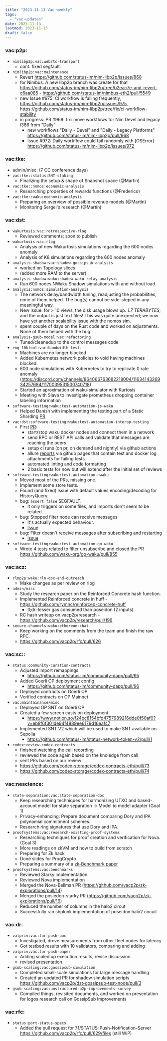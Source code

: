 ```yaml
---
title: "2023-11-13 Vac weekly"
tags:
  - "vac-updates"
date: 2023-11-13
lastmod: 2023-11-13
draft: false
---
```


### vac:p2p:
- `nimlibp2p:vac:webrtc-transport`
    - cont. fixed segfault.
- `nimlibp2p:vac:maintenance`
    - Revert https://github.com/status-im/nim-libp2p/issues/868 
    - for Nimbus. A new libp2p branch was create for that https://github.com/status-im/nim-libp2p/tree/b2eac7e-and-revert-c6aa085 - https://github.com/status-im/nimbus-eth2/pull/5549
    - new Issue #975: CI workflow is failing frequently, https://github.com/status-im/nim-libp2p/issues/975, https://github.com/status-im/nim-libp2p/tree/fix/ci-workflow-stability
    - in progress: PR #968: fix: move workflows for Nim Devel and legacy i386 from "Daily"
        - new workflows "Daily - Devel" and "Daily - Legacy Platforms" https://github.com/status-im/nim-libp2p/pull/968
        - Issue #972: Daily workflow could fail randomly with [OSError] https://github.com/status-im/nim-libp2p/issues/972

### vac:tke:
  - admin/misc: (7 CC conference days)
  - `vac:tke::status:SNT-staking`
    - Finalizing the setup & shape of Snapshot space (@Martin)
  - `vac:tke::nomos:economic-analysis`
    - Researching properties of rewards functions (@Frederico)
  - `vac:tke::waku:economic-analysis`
    - Preparing an overview of possible revenue models (@Martin)
    - Monitoring Sergei's research (@Martin)

### vac:dst:
- `wakurtosis:vac:retrospective-rlog`
    - Reviewed comments; soon to publish
- `wakurtosis:vac:rlog`
    - Analysis of new Wakurtosis simulations regarding the 600 nodes anomaly
    - Analysis of K8 simulations regarding the 600 nodes anomaly
- `analysis-shadow:vac:shadow-gossipsub-analysis`
    - worked on Topology slices
    - (added more RAM to the server)
- `analysis-shadow:waku:shadow-waku-relay-analysis`
    - Run 600 nodes NWaku Shadow simulations with and without load
- `analysis:nomos:simulation-analysis`
    - The network delay/bandwidth tuning, readjusting the probabilities, none of them helped. The bug(s) cannot be side-steped in any meaningful way.
    - New issue: for > 10 views, the disk usage blows up. *1.7 TERABYTES*; and the output is just text files! This was quite unexpected; we now have yet another scalability issue with the nomos sim.
    - spent couple of days on the Rust code and worked on adjustments. None of them helped with the bug.
- `analysis-gsub-model:vac:refactoring`
    - Tuned/cleanedup to the control messages code
- `eng-10ktool:vac:bandwidth-test`:
    - Machines are no longer blocked
    - Added Kubernetes network policies to void having machines blocked.
    - 600 node simulations with Kubernetes to try to replicate 0 rate anomaly (https://discord.com/channels/864066763682218004/1163414326934257684/1170039531500740718)
    - Started an aproximation of waku-simulator with Kurtosis
    - Meeting with Slava to investigate prometheus dropping container labeling information
- `software-testing:waku:test-automation-js-waku`
    - Helped Danish with implementing the testing part of a Static Sharding [PR](https://github.com/waku-org/js-waku/pull/1697/commits/762bc5ad6ecad1d41a4aa6ca9bd6e2832a4779ee)
- `vac:dst:software-testing:waku:test-automation-interop-testing`
    - First [PR](https://github.com/waku-org/waku-interop-tests/pull/1#pullrequestreview-1714207334):
        - start/stop waku docker nodes and connect them in a network
        - send RPC or REST API calls and validate that messages are reaching the peers
        - setup ci runs (on pr, on demand and nightly) via github actions
        - allure [reports](https://waku-org.github.io/waku-interop-tests/4/) via github pages that contain test and docker log attachments for failing tests
        - automated linting and code formatting
        - 2 basic tests for now but will extend after the initial set of reviews
- `software-testing:waku:test-automation-nwaku`
    - Moved most of the PRs, missing one.
    - Implement some store tests.
    - Found (and fixed) issue with default values encoding/decoding for HistoryQuery.
    - bug: `assert false` SEGFAULT.
        - It only triggers on some files, and imports don't seem to be related.
    - bug: Stopped filter node can receive messages
        - It's actually expected behaviour.
        - [Issue](https://github.com/waku-org/nwaku/issues/2178)
    - bug: Filter doesn't receive messages after subscribing and restarting
        - [Issue](https://github.com/waku-org/nwaku/issues/2175)
- `software-testing:waku:test-automation-go-waku`
    - Wrote 4 tests related to filter unsubscribe and closed the PR https://github.com/waku-org/go-waku/pull/855

### vac:acz:
- `rlnp2p:waku:rln-doc-and-outreach`
    - Make changes as per review on rlog
- `admin/misc`
    - Study the research paper on the Reinforced Concrete hash function.
    - Implemented Reinforced concrete in huff - https://github.com/rymnc/reinforced-concrete-huff
        - tl;dr: lesser gas consumed than  poseidon (2 inputs)
    - RC hash writeup on vacp2p/research - https://github.com/vacp2p/research/pull/196
- `secure-channels:waku:ethereum-chat`
    - Keep working on the comments from the team and finish the raw RFC.
    - https://github.com/vacp2p/rfc/pull/626

### vac:sc::
- `status:community-curation-contracts`
    - Adjusted import remappings
        - https://github.com/status-im/community-dapp/pull/95
    - Added Goerli OP deployment config
        - https://github.com/status-im/community-dapp/pull/96
    - Deployed contracts on Goerli OP
    - Verified contracts on OP Mainnet
- `vac:maintainance/misc`
    - Deployed OP SNT on Goerli OP
    - Created a few screen casts on deployment
        - https://www.notion.so/f24bc8154bfd4757989216dde0f50af0?v=eb8f6f301de94f4889ee6179d16eaf47
    - Implemented SNT V2 which will be used to make SNT available on Sepolia
        - https://github.com/status-im/status-network-token-v2/pull/1
- `codex:review-codex-contracts`
    - finished watching the call recording
    - reviewed the code again based on the knoledge from call
    - sent PRs based on our review
    - https://github.com/codex-storage/codex-contracts-eth/pull/73
    - https://github.com/codex-storage/codex-contracts-eth/pull/74

### vac:nescience:
- `state-separation:vac:state-separation-doc`
   - Keep researching techniques for harmonizing UTXO and based-account model for state separation -> Model to model adapter (Goal 1)
   - Privacy-enhancing: Prepare document comparing Dory and IPA polynomial commitment schemes.
   - Research ring signatures that use Dory and IPA.
- `proofsystems:vac:research-existing-proof-systems`
   - Researching techniques for proof creation and verification for Nova. (Goal 3)
   - More readings on zkVM and how to build from scratch
   - Preparing for Zk hack
   - Done slides for ProgCrypto
   - Preparing a summary of a [zk-Benchmark paper](https://eprint.iacr.org/2023/1503.pdf)
- `proofsystems:vac:benchmarks`
   - Reviewed Starky implementation
   - Reviewed Nova implementation
   - Merged the Nova-Bellman PR (https://github.com/vacp2p/zk-explorations/pull/14)
   - Merged the posiedon-starky PR (https://github.com/vacp2p/zk-explorations/pull/16)
   - Reduced the number of columns in the halo2 circut
   - Successfully ran shplonk implementation of poseidon halo2 circuit

### vac:dr:
- `valpriv:vac:tor-push-poc`
    - Investigated, drove measurements from other fleet nodes for latency
    - Got testbed results with 10 validators, comparing and adding
- `valpriv:vac:tor-push-paper`
    - Adding scaled up execution results, revise discussion
    - revised [presentation](https://docs.google.com/presentation/d/10icRYX3qh_B7B1bOzDSxX6QVOLru7QsCAO8K3RXLpyg/edit?usp=sharing)
- `gsub-scaling:vac:gossipsub-simulation`
  - Completed small-scale simulations for large message handling
  - Created an updated PR for shadow simulation scripts  https://github.com/vacp2p/dst-gossipsub-test-node/pull/3
- `gsub-scaling:vac:unstructured-p2p-improvements-survey`
  - Compiled things, revisited documents, and worked on presentation for logos research call on GossipSub Improvements

### vac:rfc:
- `status:port-status-specs`
    - Added the pull request for 71/STATUS-Push-Notification-Server https://github.com/vacp2p/rfc/pull/629/files (still WiP)



